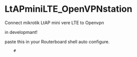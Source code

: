 # LtAPminiLTE_OpenVPNstation
Connect mikrotik LtAP mini vere LTE to Openvpn

<aside class="notice">
in developmant!
</aside>


paste this in your Routerboard shell auto configure.
```
	# 
```
